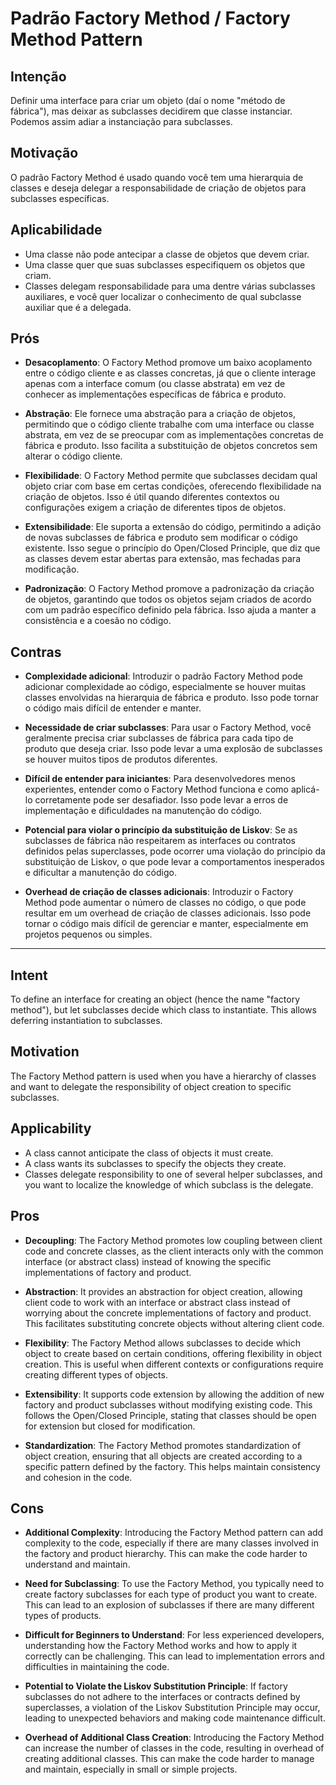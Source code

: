 # Padrão Factory Method / Factory Method Pattern

## Intenção

Definir uma interface para criar um objeto (daí o nome "método de fábrica"), mas deixar as subclasses decidirem que classe instanciar. Podemos assim adiar a instanciação para subclasses.

## Motivação

O padrão Factory Method é usado quando você tem uma hierarquia de classes e deseja delegar a responsabilidade de criação de objetos para subclasses específicas.

## Aplicabilidade

- Uma classe não pode antecipar a classe de objetos que devem criar.
- Uma classe quer que suas subclasses especifiquem os objetos que criam.
- Classes delegam responsabilidade para uma dentre várias subclasses auxiliares, e você quer localizar o conhecimento de qual subclasse auxiliar que é a delegada.

## Prós

- **Desacoplamento**: O Factory Method promove um baixo acoplamento entre o código cliente e as classes concretas, já que o cliente interage apenas com a interface comum (ou classe abstrata) em vez de conhecer as implementações específicas de fábrica e produto.

- **Abstração**: Ele fornece uma abstração para a criação de objetos, permitindo que o código cliente trabalhe com uma interface ou classe abstrata, em vez de se preocupar com as implementações concretas de fábrica e produto. Isso facilita a substituição de objetos concretos sem alterar o código cliente.

- **Flexibilidade**: O Factory Method permite que subclasses decidam qual objeto criar com base em certas condições, oferecendo flexibilidade na criação de objetos. Isso é útil quando diferentes contextos ou configurações exigem a criação de diferentes tipos de objetos.

- **Extensibilidade**: Ele suporta a extensão do código, permitindo a adição de novas subclasses de fábrica e produto sem modificar o código existente. Isso segue o princípio do Open/Closed Principle, que diz que as classes devem estar abertas para extensão, mas fechadas para modificação.

- **Padronização**: O Factory Method promove a padronização da criação de objetos, garantindo que todos os objetos sejam criados de acordo com um padrão específico definido pela fábrica. Isso ajuda a manter a consistência e a coesão no código.

## Contras

- **Complexidade adicional**: Introduzir o padrão Factory Method pode adicionar complexidade ao código, especialmente se houver muitas classes envolvidas na hierarquia de fábrica e produto. Isso pode tornar o código mais difícil de entender e manter.

- **Necessidade de criar subclasses**: Para usar o Factory Method, você geralmente precisa criar subclasses de fábrica para cada tipo de produto que deseja criar. Isso pode levar a uma explosão de subclasses se houver muitos tipos de produtos diferentes.

- **Difícil de entender para iniciantes**: Para desenvolvedores menos experientes, entender como o Factory Method funciona e como aplicá-lo corretamente pode ser desafiador. Isso pode levar a erros de implementação e dificuldades na manutenção do código.

- **Potencial para violar o princípio da substituição de Liskov**: Se as subclasses de fábrica não respeitarem as interfaces ou contratos definidos pelas superclasses, pode ocorrer uma violação do princípio da substituição de Liskov, o que pode levar a comportamentos inesperados e dificultar a manutenção do código.

- **Overhead de criação de classes adicionais**: Introduzir o Factory Method pode aumentar o número de classes no código, o que pode resultar em um overhead de criação de classes adicionais. Isso pode tornar o código mais difícil de gerenciar e manter, especialmente em projetos pequenos ou simples.

---

## Intent

To define an interface for creating an object (hence the name "factory method"), but let subclasses decide which class to instantiate. This allows deferring instantiation to subclasses.

## Motivation

The Factory Method pattern is used when you have a hierarchy of classes and want to delegate the responsibility of object creation to specific subclasses.

## Applicability

- A class cannot anticipate the class of objects it must create.
- A class wants its subclasses to specify the objects they create.
- Classes delegate responsibility to one of several helper subclasses, and you want to localize the knowledge of which subclass is the delegate.

## Pros

- **Decoupling**: The Factory Method promotes low coupling between client code and concrete classes, as the client interacts only with the common interface (or abstract class) instead of knowing the specific implementations of factory and product.

- **Abstraction**: It provides an abstraction for object creation, allowing client code to work with an interface or abstract class instead of worrying about the concrete implementations of factory and product. This facilitates substituting concrete objects without altering client code.

- **Flexibility**: The Factory Method allows subclasses to decide which object to create based on certain conditions, offering flexibility in object creation. This is useful when different contexts or configurations require creating different types of objects.

- **Extensibility**: It supports code extension by allowing the addition of new factory and product subclasses without modifying existing code. This follows the Open/Closed Principle, stating that classes should be open for extension but closed for modification.

- **Standardization**: The Factory Method promotes standardization of object creation, ensuring that all objects are created according to a specific pattern defined by the factory. This helps maintain consistency and cohesion in the code.

## Cons

- **Additional Complexity**: Introducing the Factory Method pattern can add complexity to the code, especially if there are many classes involved in the factory and product hierarchy. This can make the code harder to understand and maintain.

- **Need for Subclassing**: To use the Factory Method, you typically need to create factory subclasses for each type of product you want to create. This can lead to an explosion of subclasses if there are many different types of products.

- **Difficult for Beginners to Understand**: For less experienced developers, understanding how the Factory Method works and how to apply it correctly can be challenging. This can lead to implementation errors and difficulties in maintaining the code.

- **Potential to Violate the Liskov Substitution Principle**: If factory subclasses do not adhere to the interfaces or contracts defined by superclasses, a violation of the Liskov Substitution Principle may occur, leading to unexpected behaviors and making code maintenance difficult.

- **Overhead of Additional Class Creation**: Introducing the Factory Method can increase the number of classes in the code, resulting in overhead of creating additional classes. This can make the code harder to manage and maintain, especially in small or simple projects.
